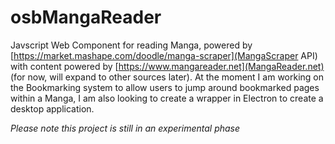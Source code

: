 # osbMangaReader
Javscript Web Component for reading Manga, powered by [https://market.mashape.com/doodle/manga-scraper](MangaScraper API) with content powered by [https://www.mangareader.net](MangaReader.net) (for now, will expand to other sources later). At the moment I am working on the Bookmarking system to allow users to jump around bookmarked pages within a Manga, I am also looking to create a wrapper in Electron to create a desktop application.

_Please note this project is still in an experimental phase_
